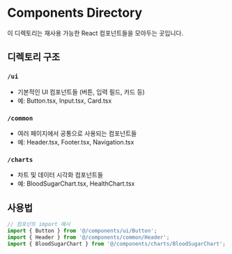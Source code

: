 # Components Directory

이 디렉토리는 재사용 가능한 React 컴포넌트들을 모아두는 곳입니다.

## 디렉토리 구조

### `/ui`
- 기본적인 UI 컴포넌트들 (버튼, 입력 필드, 카드 등)
- 예: Button.tsx, Input.tsx, Card.tsx

### `/common` 
- 여러 페이지에서 공통으로 사용되는 컴포넌트들
- 예: Header.tsx, Footer.tsx, Navigation.tsx

### `/charts`
- 차트 및 데이터 시각화 컴포넌트들
- 예: BloodSugarChart.tsx, HealthChart.tsx

## 사용법

```typescript
// 컴포넌트 import 예시
import { Button } from '@/components/ui/Button';
import { Header } from '@/components/common/Header';
import { BloodSugarChart } from '@/components/charts/BloodSugarChart';
```

